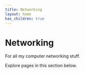 ```yaml
---
title: Networking
layout: home
has_children: true
---
```


# Networking

For all my computer networking stuff.

Explore pages in this section below.
